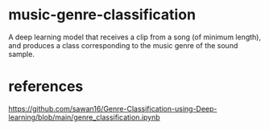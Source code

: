 # music-genre-classification
A deep learning model that receives a clip from a song (of minimum length), and produces a class corresponding to the music genre of the sound sample.


# references
https://github.com/sawan16/Genre-Classification-using-Deep-learning/blob/main/genre_classification.ipynb

